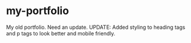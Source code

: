 # my-portfolio
My old portfolio. Need an update.
UPDATE:
Added styling to heading tags and p tags to look better and mobile friendly.
